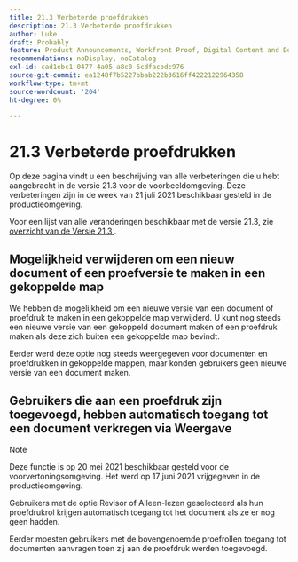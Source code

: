 ```yaml
---
title: 21.3 Verbeterde proefdrukken
description: 21.3 Verbeterde proefdrukken
author: Luke
draft: Probably
feature: Product Announcements, Workfront Proof, Digital Content and Documents
recommendations: noDisplay, noCatalog
exl-id: cad1ebc1-0477-4a05-a8c0-6cdfacbdc976
source-git-commit: ea1248f7b5227bbab222b3616ff4222122964358
workflow-type: tm+mt
source-wordcount: '204'
ht-degree: 0%

---
```


# 21.3 Verbeterde proefdrukken

Op deze pagina vindt u een beschrijving van alle verbeteringen die u hebt aangebracht in de versie 21.3 voor de voorbeeldomgeving. Deze verbeteringen zijn in de week van 21 juli 2021 beschikbaar gesteld in de productieomgeving.

Voor een lijst van alle veranderingen beschikbaar met de versie 21.3, zie [ overzicht van de Versie 21.3 ](../../../product-announcements/product-releases/21.3-release-activity/21-3-release-overview.md).

## Mogelijkheid verwijderen om een nieuw document of een proefversie te maken in een gekoppelde map

We hebben de mogelijkheid om een nieuwe versie van een document of proefdruk te maken in een gekoppelde map verwijderd. U kunt nog steeds een nieuwe versie van een gekoppeld document maken of een proefdruk maken als deze zich buiten een gekoppelde map bevindt.

Eerder werd deze optie nog steeds weergegeven voor documenten en proefdrukken in gekoppelde mappen, maar konden gebruikers geen nieuwe versie van een document maken.

## Gebruikers die aan een proefdruk zijn toegevoegd, hebben automatisch toegang tot een document verkregen via Weergave

>[!NOTE]
>
>Deze functie is op 20 mei 2021 beschikbaar gesteld voor de voorvertoningsomgeving. Het werd op 17 juni 2021 vrijgegeven in de productieomgeving.

Gebruikers met de optie Revisor of Alleen-lezen geselecteerd als hun proefdrukrol krijgen automatisch toegang tot het document als ze er nog geen hadden.

Eerder moesten gebruikers met de bovengenoemde proefrollen toegang tot documenten aanvragen toen zij aan de proefdruk werden toegevoegd.
